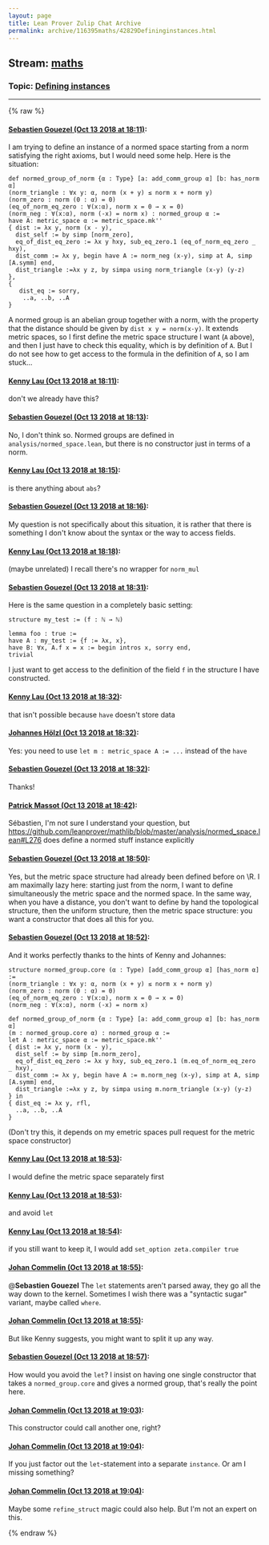 ```yaml
---
layout: page
title: Lean Prover Zulip Chat Archive 
permalink: archive/116395maths/42829Defininginstances.html
---
```


## Stream: [maths](index.html)
### Topic: [Defining instances](42829Defininginstances.html)

---


{% raw %}
#### [ Sebastien Gouezel (Oct 13 2018 at 18:11)](https://leanprover.zulipchat.com/#narrow/stream/116395-maths/topic/Defining%20instances/near/135736954):
I am trying to define an instance of a normed space starting from a norm satisfying the right axioms, but I would need some help. Here is the situation:
```lean
def normed_group_of_norm {α : Type} [a: add_comm_group α] [b: has_norm α]
(norm_triangle : ∀x y: α, norm (x + y) ≤ norm x + norm y)
(norm_zero : norm (0 : α) = 0)
(eq_of_norm_eq_zero : ∀(x:α), norm x = 0 → x = 0)
(norm_neg : ∀(x:α), norm (-x) = norm x) : normed_group α :=
have A: metric_space α := metric_space.mk''
{ dist := λx y, norm (x - y),
  dist_self := by simp [norm_zero],
  eq_of_dist_eq_zero := λx y hxy, sub_eq_zero.1 (eq_of_norm_eq_zero _ hxy),
  dist_comm := λx y, begin have A := norm_neg (x-y), simp at A, simp [A.symm] end,
  dist_triangle :=λx y z, by simpa using norm_triangle (x-y) (y-z)
},
{
   dist_eq := sorry,
    ..a, ..b, ..A
}
```
A normed group is an abelian group together with a norm, with the property that the distance should be given by `dist x y = norm(x-y)`. It extends metric spaces, so I first define the metric space structure I want (`A` above), and then I just have to check this equality, which is by definition of `A`. But I do not see how to get access to the formula in the definition of `A`, so I am stuck...

#### [ Kenny Lau (Oct 13 2018 at 18:11)](https://leanprover.zulipchat.com/#narrow/stream/116395-maths/topic/Defining%20instances/near/135736958):
don't we already have this?

#### [ Sebastien Gouezel (Oct 13 2018 at 18:13)](https://leanprover.zulipchat.com/#narrow/stream/116395-maths/topic/Defining%20instances/near/135737005):
No, I don't think so. Normed groups are defined in `analysis/normed_space.lean`, but there is no constructor just in terms of a norm.

#### [ Kenny Lau (Oct 13 2018 at 18:15)](https://leanprover.zulipchat.com/#narrow/stream/116395-maths/topic/Defining%20instances/near/135737063):
is there anything about `abs`?

#### [ Sebastien Gouezel (Oct 13 2018 at 18:16)](https://leanprover.zulipchat.com/#narrow/stream/116395-maths/topic/Defining%20instances/near/135737111):
My question is not specifically about this situation, it is rather that there is something I don't know about the syntax or the way to access fields.

#### [ Kenny Lau (Oct 13 2018 at 18:18)](https://leanprover.zulipchat.com/#narrow/stream/116395-maths/topic/Defining%20instances/near/135737157):
(maybe unrelated) I recall there's no wrapper for `norm_mul`

#### [ Sebastien Gouezel (Oct 13 2018 at 18:31)](https://leanprover.zulipchat.com/#narrow/stream/116395-maths/topic/Defining%20instances/near/135737621):
Here is the same question in a completely basic setting:
```lean
structure my_test := (f : ℕ → ℕ)

lemma foo : true :=
have A : my_test := {f := λx, x},
have B: ∀x, A.f x = x := begin intros x, sorry end,
trivial
```
I just want to get access to the definition of the field `f` in the structure I have constructed.

#### [ Kenny Lau (Oct 13 2018 at 18:32)](https://leanprover.zulipchat.com/#narrow/stream/116395-maths/topic/Defining%20instances/near/135737675):
that isn't possible because `have` doesn't store data

#### [ Johannes Hölzl (Oct 13 2018 at 18:32)](https://leanprover.zulipchat.com/#narrow/stream/116395-maths/topic/Defining%20instances/near/135737677):
Yes: you need to use `let m : metric_space A := ...` instead of the `have`

#### [ Sebastien Gouezel (Oct 13 2018 at 18:32)](https://leanprover.zulipchat.com/#narrow/stream/116395-maths/topic/Defining%20instances/near/135737679):
Thanks!

#### [ Patrick Massot (Oct 13 2018 at 18:42)](https://leanprover.zulipchat.com/#narrow/stream/116395-maths/topic/Defining%20instances/near/135738014):
Sébastien, I'm not sure I understand your question, but https://github.com/leanprover/mathlib/blob/master/analysis/normed_space.lean#L276 does define a normed stuff instance explicitly

#### [ Sebastien Gouezel (Oct 13 2018 at 18:50)](https://leanprover.zulipchat.com/#narrow/stream/116395-maths/topic/Defining%20instances/near/135738272):
Yes, but the metric space structure had already been defined before on \R. I am maximally lazy here: starting just from the norm, I want to define simultaneously the metric space and the normed space. In the same way, when you have a distance, you don't want to define by hand the topological structure, then the uniform structure, then the metric space structure: you want a constructor that does all this for you.

#### [ Sebastien Gouezel (Oct 13 2018 at 18:52)](https://leanprover.zulipchat.com/#narrow/stream/116395-maths/topic/Defining%20instances/near/135738327):
And it works perfectly thanks to the hints of Kenny and Johannes:
```lean
structure normed_group.core (α : Type) [add_comm_group α] [has_norm α] :=
(norm_triangle : ∀x y: α, norm (x + y) ≤ norm x + norm y)
(norm_zero : norm (0 : α) = 0)
(eq_of_norm_eq_zero : ∀(x:α), norm x = 0 → x = 0)
(norm_neg : ∀(x:α), norm (-x) = norm x)

def normed_group_of_norm {α : Type} [a: add_comm_group α] [b: has_norm α]
(m : normed_group.core α) : normed_group α :=
let A : metric_space α := metric_space.mk''
{ dist := λx y, norm (x - y),
  dist_self := by simp [m.norm_zero],
  eq_of_dist_eq_zero := λx y hxy, sub_eq_zero.1 (m.eq_of_norm_eq_zero _ hxy),
  dist_comm := λx y, begin have A := m.norm_neg (x-y), simp at A, simp [A.symm] end,
  dist_triangle :=λx y z, by simpa using m.norm_triangle (x-y) (y-z)
} in
{ dist_eq := λx y, rfl,
  ..a, ..b, ..A
}
```
(Don't try this, it depends on my emetric spaces pull request for the metric space constructor)

#### [ Kenny Lau (Oct 13 2018 at 18:53)](https://leanprover.zulipchat.com/#narrow/stream/116395-maths/topic/Defining%20instances/near/135738347):
I would define the metric space separately first

#### [ Kenny Lau (Oct 13 2018 at 18:53)](https://leanprover.zulipchat.com/#narrow/stream/116395-maths/topic/Defining%20instances/near/135738348):
and avoid `let`

#### [ Kenny Lau (Oct 13 2018 at 18:54)](https://leanprover.zulipchat.com/#narrow/stream/116395-maths/topic/Defining%20instances/near/135738385):
if you still want to keep it, I would add `set_option zeta.compiler true`

#### [ Johan Commelin (Oct 13 2018 at 18:55)](https://leanprover.zulipchat.com/#narrow/stream/116395-maths/topic/Defining%20instances/near/135738400):
@**Sebastien Gouezel** The `let` statements aren't parsed away, they go all the way down to the kernel. Sometimes I wish there was a "syntactic sugar" variant, maybe called `where`.

#### [ Johan Commelin (Oct 13 2018 at 18:55)](https://leanprover.zulipchat.com/#narrow/stream/116395-maths/topic/Defining%20instances/near/135738402):
But like Kenny suggests, you might want to split it up any way.

#### [ Sebastien Gouezel (Oct 13 2018 at 18:57)](https://leanprover.zulipchat.com/#narrow/stream/116395-maths/topic/Defining%20instances/near/135738462):
How would you avoid the `let`? I insist on having one single constructor that takes a `normed_group.core` and gives a normed group, that's really the point here.

#### [ Johan Commelin (Oct 13 2018 at 19:03)](https://leanprover.zulipchat.com/#narrow/stream/116395-maths/topic/Defining%20instances/near/135738665):
This constructor could call another one, right?

#### [ Johan Commelin (Oct 13 2018 at 19:04)](https://leanprover.zulipchat.com/#narrow/stream/116395-maths/topic/Defining%20instances/near/135738711):
If you just factor out the `let`-statement into a separate `instance`. Or am I missing something?

#### [ Johan Commelin (Oct 13 2018 at 19:04)](https://leanprover.zulipchat.com/#narrow/stream/116395-maths/topic/Defining%20instances/near/135738727):
Maybe some `refine_struct` magic could also help. But I'm not an expert on this.


{% endraw %}
